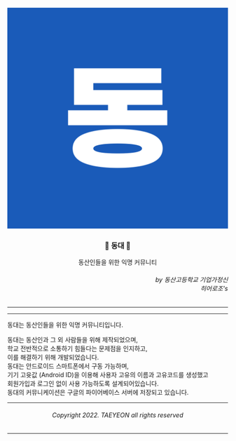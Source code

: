 <div align=center>

![동대](https://github.com/error0918/Dongdae/blob/master/app/src/main/res/drawable/ic_launcher.png?raw=true)
  
### 🏫 동대 🏫
동산인들을 위한 익명 커뮤니티

</div>

<div align=right>

###### by 동산고등학교 기업가정신 <br/> 히어로조's

</div>

---

---

동대는 동산인들을 위한 익명 커뮤니티입니다.

동대는 동산인과 그 외 사람들을 위해 제작되었으며, <br/> 
학교 전반적으로 소통하기 힘들다는 문제점을 인지하고, <br/>
이를 해결하기 위해 개발되었습니다. <br/>
동대는 안드로이드 스마트폰에서 구동 가능하며, <br/>
기기 고윳값 (Android ID)을 이용해 사용자 고유의 이름과 고유코드를 생성했고 <br/>
회원가입과 로그인 없이 사용 가능하도록 설계되어있습니다. <br/>
동대의 커뮤니케이션은 구글의 파이어베이스 서버에 저장되고 있습니다. <br/>

---

<div align=center>

###### Copyright 2022. TAEYEON all rights reserved

</div>

---
